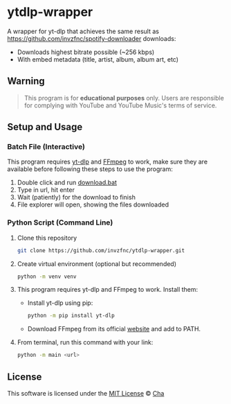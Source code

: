 # ytdlp-wrapper
A wrapper for yt-dlp that achieves the same result as https://github.com/invzfnc/spotify-downloader downloads:

- Downloads highest bitrate possible (~256 kbps)
- With embed metadata (title, artist, album, album art, etc)

## Warning
> This program is for **educational purposes** only. Users are responsible for complying with YouTube and YouTube Music's terms of service.

## Setup and Usage
### Batch File (Interactive)
This program requires [yt-dlp](https://github.com/yt-dlp/yt-dlp) and [FFmpeg](https://www.ffmpeg.org/download.html) to work, make sure they are available before following these steps to use the program:

1. Double click and run [download.bat](https://github.com/invzfnc/ytdlp-wrapper/blob/main/download.bat)
2. Type in url, hit enter
3. Wait (patiently) for the download to finish
4. File explorer will open, showing the files downloaded

### Python Script (Command Line)
1. Clone this repository
   ```sh
   git clone https://github.com/invzfnc/ytdlp-wrapper.git
   ```

2. Create virtual environment (optional but recommended)
   ```sh
   python -m venv venv
   ```

3. This program requires yt-dlp and FFmpeg to work. Install them:
   - Install yt-dlp using pip:
     ```sh
     python -m pip install yt-dlp
     ```
   - Download FFmpeg from its official [website](https://www.ffmpeg.org/download.html) and add to PATH.

4. From terminal, run this command with your link:
   ```sh
   python -m main <url>
   ```

## License
This software is licensed under the [MIT License](https://github.com/invzfnc/ytdlp-wrapper/blob/main/LICENSE) © [Cha](https://github.com/invzfnc)